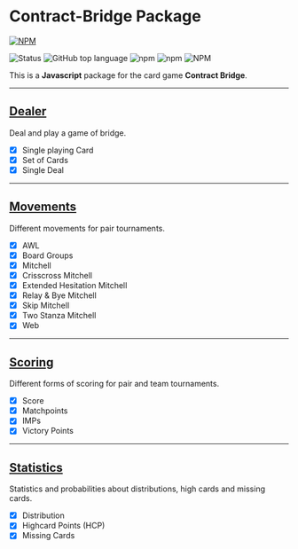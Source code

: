 # Contract-Bridge Package
[![NPM](https://nodei.co/npm/contract-bridge.png?downloads=true&downloadRank=true&stars=true)](https://nodei.co/npm/contract-bridge/) 

![Status](https://img.shields.io/badge/status-in%20progress-yellow) ![GitHub top language](https://img.shields.io/github/languages/top/jfklorenz/package-bridge) ![npm](https://img.shields.io/npm/v/contract-bridge) ![npm](https://img.shields.io/npm/dm/contract-bridge) ![NPM](https://img.shields.io/npm/l/contract-bridge)

This is a **Javascript** package for the card game **Contract Bridge**.

---

## [Dealer](https://github.com/jfklorenz/Package-Bridge/blob/master/dealer/README.md "Link / Dealer")

Deal and play a game of bridge.

- [x] Single playing Card
- [x] Set of Cards
- [x] Single Deal

---

## [Movements](https://github.com/jfklorenz/Package-Bridge/blob/master/movements/README.md "Link / Movements")

Different movements for pair tournaments.

- [x] AWL 
- [x] Board Groups 
- [x] Mitchell 
- [x] Crisscross Mitchell 
- [x] Extended Hesitation Mitchell 
- [x] Relay & Bye Mitchell 
- [x] Skip Mitchell
- [x] Two Stanza Mitchell
- [x] Web

---

## [Scoring](https://github.com/jfklorenz/Package-Bridge/blob/master/scoring/README.md "Link / Scoring")

Different forms of scoring for pair and team tournaments.

- [x] Score
- [x] Matchpoints
- [x] IMPs
- [x] Victory Points

---

## [Statistics](https://github.com/jfklorenz/Package-Bridge/blob/master/statistics/README.md "Link / Statistics")

Statistics and probabilities about distributions, high cards and missing cards.

- [x] Distribution
- [x] Highcard Points (HCP)
- [x] Missing Cards
